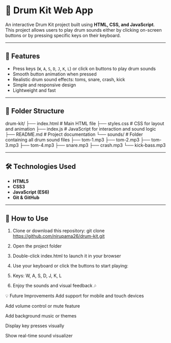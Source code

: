 # 🥁 Drum Kit Web App

An interactive Drum Kit project built using **HTML, CSS, and JavaScript**.  
This project allows users to play drum sounds either by clicking on-screen buttons or by pressing specific keys on their keyboard.

---

## 🎯 Features

- Press keys (`W`, `A`, `S`, `D`, `J`, `K`, `L`) or click on buttons to play drum sounds
- Smooth button animation when pressed
- Realistic drum sound effects: toms, snare, crash, kick
- Simple and responsive design
- Lightweight and fast

---

## 📂 Folder Structure

drum-kit/ 
├── index.html # Main HTML file 
├── styles.css # CSS for layout and animation
├── index.js # JavaScript for interaction and sound logic
├── README.md # Project documentation 
└── sounds/ # Folder containing all drum sound files 
   ├── tom-1.mp3 
   ├── tom-2.mp3
   ├── tom-3.mp3 
   ├── tom-4.mp3 
   ├── snare.mp3 
   ├── crash.mp3 
   └── kick-bass.mp3


---

## 🛠️ Technologies Used

- **HTML5**
- **CSS3**
- **JavaScript (ES6)**
- **Git & GitHub**

---

## 🧪 How to Use

1. Clone or download this repository:
 git clone https://github.com/nirupama26/drum-kit.git
2. Open the project folder

3. Double-click index.html to launch it in your browser

4. Use your keyboard or click the buttons to start playing:

5. Keys: W, A, S, D, J, K, L

6. Enjoy the sounds and visual feedback 🎶



💡 Future Improvements
Add support for mobile and touch devices

Add volume control or mute feature

Add background music or themes

Display key presses visually

Show real-time sound visualizer
